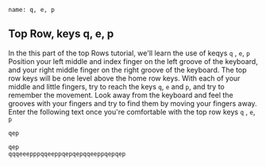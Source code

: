 ```ngMeta
name: q, e, p
```

## Top Row, keys  q, e, p

In the this part of the top Rows tutorial, we'll learn the use of keqys `q` , `e`, `p`
Position your left middle and index finger on the left groove of the keyboard, and your right middle finger on the right groove of the keyboard. The top row keys will be one level above the home row keys. With each of your middle and little fingers, try to reach the keys `q`, `e` and `p`, and try to remember the movement. Look away from the keyboard and feel the grooves with your fingers and try to find them by moving your fingers away.
Enter the following text once you're comfortable with the top row keys  `q` , `e`, `p`


```trytyping
qep
```

```practicetyping
qep
qqqeeepppqqeeppqepqepqqeeppqepqep
```